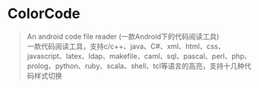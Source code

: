 ColorCode
=========

> An android code file reader (一款Android下的代码阅读工具)<br>
一款代码阅读工具，支持c/c++、java、C#、xml、html、css、javascript、latex、ldap、makefile、caml、sql、pascal、perl、php、prolog、python、ruby、scala、shell、tcl等语言的高亮，支持十几种代码样式切换


